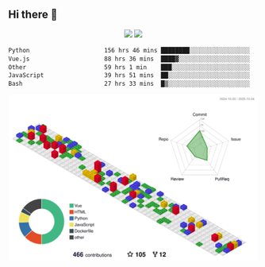 ## Hi there 👋
<div align="center">
<span>  </span>
<img height="170px" src="https://github-readme-stats.vercel.app/api?username=bigQY&show_icons=true&count_private==true&v=3" /><span>        </span><img height="170px" src="https://github-readme-stats.vercel.app/api/top-langs/?username=bigQY&layout=compact&langs_count=8&hide=html&v=3" />
<span>  </span>
</div>
<div align="center">

<!--START_SECTION:waka-->

```txt
Python                     156 hrs 46 mins ████████░░░░░░░░░░░░░░░░░   32.54 %
Vue.js                     88 hrs 36 mins  ████▓░░░░░░░░░░░░░░░░░░░░   18.39 %
Other                      59 hrs 1 min    ███░░░░░░░░░░░░░░░░░░░░░░   12.25 %
JavaScript                 39 hrs 51 mins  ██░░░░░░░░░░░░░░░░░░░░░░░   08.27 %
Bash                       27 hrs 33 mins  █▒░░░░░░░░░░░░░░░░░░░░░░░   05.72 %
```

<!--END_SECTION:waka-->
</div>

![](./profile-3d-contrib/profile-gitblock.svg)
